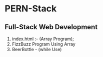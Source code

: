 # PERN-Stack
## Full-Stack Web Development 
1) index.html :- (Array Program); 
2) FizzBuzz Program Using Array
3) BeerBottle - (while Use)
